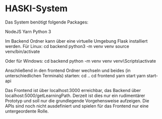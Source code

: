 # HASKI-System

Das System benötigt folgende Packages:

NodeJS
Yarn
Python 3

Im Backend Ordner kann über eine virtuelle Umgebung Flask installiert werden. Für Linux:
  cd backend
  python3 -m venv venv
  source venv/bin/activate

Oder für Windows:
  cd backend
  python -m venv venv
  venv\Scripts\activate

Anschließend in den frontend Ordner wechseln und beides (in unterschiedlichen Terminals) starten:
  cd ..
  cd frontend
  yarn start
  yarn start-api
  
Das Frontend ist über localhost:3000 erreichbar, das Backend über localhost:5000/getLearningPath.
Derzeit ist dies nur ein rudimentärer Prototyp und soll nur die grundlegende Vorgehensweise aufzeigen.
Die APIs sind noch nicht ausdefiniert und spielen für das Frontend nur eine untergeordente Rolle.

